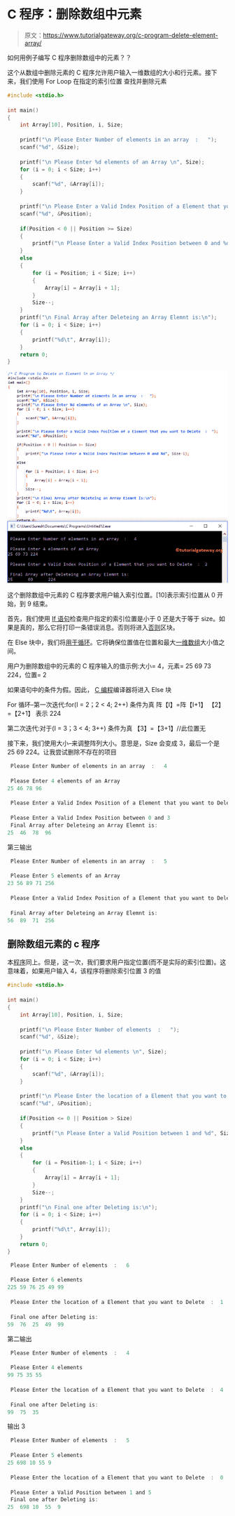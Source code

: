 # C 程序：删除数组中元素

> 原文：<https://www.tutorialgateway.org/c-program-delete-element-array/>

如何用例子编写 C 程序删除数组中的元素？？

这个从数组中删除元素的 C 程序允许用户输入一维数组的大小和行元素。接下来，我们使用 For Loop 在指定的索引位置 查找并删除元素

```c
#include <stdio.h>

int main()
{
	int Array[10], Position, i, Size;

	printf("\n Please Enter Number of elements in an array  :   ");
	scanf("%d", &Size);

	printf("\n Please Enter %d elements of an Array \n", Size);
	for (i = 0; i < Size; i++)
	{
    	scanf("%d", &Array[i]);
   	}     

  	printf("\n Please Enter a Valid Index Position of a Element that you want to Delete  :  ");
  	scanf("%d", &Position);

	if(Position < 0 || Position >= Size)
  	{
  		printf("\n Please Enter a Valid Index Position between 0 and %d", Size-1);
  	}
  	else
  	{
  		for (i = Position; i < Size; i++)
   		{
	    	Array[i] = Array[i + 1];
   		}
   		Size--;
	}
 	printf("\n Final Array after Deleteing an Array Elemnt is:\n");
 	for (i = 0; i < Size; i++)
  	{
 		printf("%d\t", Array[i]);
  	}	     
 	return 0;
}
```

![C Program to Delete an Element in an Array 1](img/35c666ce8944bfd52dbc1368dae77f9e.png)

这个删除数组中元素的 C 程序要求用户输入索引位置。[10]表示索引位置从 0 开始，到 9 结束。

首先，我们使用 [If 语句](https://www.tutorialgateway.org/if-statement-in-c/)检查用户指定的索引位置是小于 0 还是大于等于 size。如果是真的，那么它将打印一条错误消息。否则将进入[否则](https://www.tutorialgateway.org/if-else-statement-in-c/)区块。

在 Else 块中，我们将[用于循环](https://www.tutorialgateway.org/for-loop-in-c-programming/)。它将确保位置值在位置和最大[一维数组](https://www.tutorialgateway.org/array-in-c/)大小值之间。

用户为删除数组中的元素的 C 程序输入的值示例:大小= 4，元素= 25 69 73 224，位置= 2

如果语句中的条件为假。因此， [C 编程](https://www.tutorialgateway.org/c-programming/)编译器将进入 Else 块

For 循环–第一次迭代:for(I = 2；2 < 4; 2++)
条件为真
阵【I】=阵【I+1】
【2】=【2+1】
表示 224

第二次迭代:对于(I = 3；3 < 4; 3++)
条件为真
【3】=【3+1】//此位置无

接下来，我们使用大小–来调整阵列大小。意思是，Size 会变成 3，最后一个是 25 69 224。让我尝试删除不存在的项目

```c
 Please Enter Number of elements in an array  :   4

 Please Enter 4 elements of an Array 
25 46 78 96

 Please Enter a Valid Index Position of a Element that you want to Delete  :  4

 Please Enter a Valid Index Position between 0 and 3
 Final Array after Deleteing an Array Elemnt is:
25	46	78	96 
```

第三输出

```c
 Please Enter Number of elements in an array  :   5

 Please Enter 5 elements of an Array 
23 56 89 71 256

 Please Enter a Valid Index Position of a Element that you want to Delete  :  0

 Final Array after Deleteing an Array Elemnt is:
56	89	71	256 
```

## 删除数组元素的 c 程序

本[程序](https://www.tutorialgateway.org/c-programming-examples/)同上。但是，这一次，我们要求用户指定位置(而不是实际的索引位置)。这意味着，如果用户输入 4，该程序将删除索引位置 3 的值

```c
#include <stdio.h>

int main()
{
	int Array[10], Position, i, Size;

	printf("\n Please Enter Number of elements  :   ");
	scanf("%d", &Size);

	printf("\n Please Enter %d elements \n", Size);
	for (i = 0; i < Size; i++)
	{
    	scanf("%d", &Array[i]);
   	}     

  	printf("\n Please Enter the location of a Element that you want to Delete  :  ");
  	scanf("%d", &Position);

	if(Position <= 0 || Position > Size)
  	{
  		printf("\n Please Enter a Valid Position between 1 and %d", Size);
  	}
  	else
  	{
  		for (i = Position-1; i < Size; i++)
   		{
	    	Array[i] = Array[i + 1];
   		}
   		Size--;
	}
 	printf("\n Final one after Deleting is:\n");
 	for (i = 0; i < Size; i++)
  	{
 		printf("%d\t", Array[i]);
  	}	     
 	return 0;
}
```

```c
 Please Enter Number of elements  :   6

 Please Enter 6 elements
225 59 76 25 49 99

 Please Enter the location of a Element that you want to Delete  :  1

 Final one after Deleting is:
59	76	25	49	99 
```

第二输出

```c
 Please Enter Number of elements  :   4

 Please Enter 4 elements
99 75 35 55

 Please Enter the location of a Element that you want to Delete  :  4

 Final one after Deleting is:
99	75	35 
```

输出 3

```c
 Please Enter Number of elements  :   5

 Please Enter 5 elements
25 698 10 55 9

 Please Enter the location of a Element that you want to Delete  :  0

 Please Enter a Valid Position between 1 and 5
 Final one after Deleting is:
25	698	10	55	9 
```